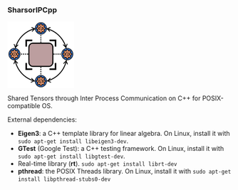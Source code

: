 ### SharsorIPCpp &nbsp;&nbsp;&nbsp;&nbsp;
<img src="docs/icon.svg" alt="icon.svg" width="150" height="150" style="vertical-align: middle;">

Shared Tensors through Inter Process Communication on C++ for POSIX-compatible OS.

External dependencies: 
- **Eigen3**: a C++ template library for linear algebra. On Linux, install it with ```sudo apt-get install libeigen3-dev```.
- **GTest** (Google Test): a C++ testing framework. On Linux, install it with ```sudo apt-get install libgtest-dev```.
- Real-time library (**rt**). ```sudo apt-get install librt-dev```
- **pthread**: the POSIX Threads library. On Linux, install it with ```sudo apt-get install libpthread-stubs0-dev```